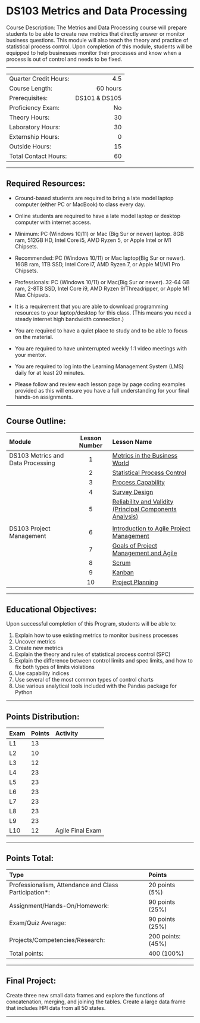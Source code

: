 # DS103 Metrics and Data Processing

Course Description: The Metrics and Data Processing course will prepare students to be able to create new metrics that directly answer or monitor business questions.  This module will also teach the theory and practice of statistical process control.  Upon completion of this module, students will be equipped to help businesses monitor their processes and know when a process is out of control and needs to be fixed.  

<hr style="border: 0; height: 1px; background-image: linear-gradient(to right, rgba(0, 0, 0, 0), rgba(0, 0, 0, 0.75), rgba(0, 0, 0, 0));"/>

|                     |    |
|:---                 |---:|
|Quarter Credit Hours:|4.5|
|Course Length:       |60 hours|
|Prerequisites:       |DS101 & DS105|
|Proficiency Exam:    |No|
|Theory Hours: 	      |30|
|Laboratory Hours:	  |30|
|Externship Hours:	  |0 |
|Outside Hours:	      |15|
|Total Contact Hours: |60|

<hr style="border: 0; height: 1px; background-image: linear-gradient(to right, rgba(0, 0, 0, 0), rgba(0, 0, 0, 0.75), rgba(0, 0, 0, 0));"/>

## Required Resources: 
- Ground-based students are required to bring a late model laptop computer (either PC or MacBook) to class every day.  

- Online students are required to have a late model laptop or desktop computer with internet access.  

- Minimum: PC (Windows 10/11) or Mac (Big Sur or newer) laptop. 8GB ram, 512GB HD, Intel Core i5,  AMD Ryzen 5, or Apple Intel or M1 Chipsets.

- Recommended: PC (Windows 10/11) or Mac laptop(Big Sur or newer). 16GB ram, 1TB SSD, Intel Core i7, AMD Ryzen 7, or Apple M1/M1 Pro Chipsets.

- Professionals: PC (Windows 10/11) or Mac(Big Sur or newer). 32-64 GB ram, 2-8TB SSD, Intel Core i9, AMD Ryzen 9/Threadripper, or Apple M1 Max Chipsets.

- It is a requirement that you are able to download programming resources to your laptop/desktop for this class. (This means you need a steady internet high bandwidth connection.)

- You are required to have a quiet place to study and to be able to focus on the material.

- You are required to have uninterrupted weekly 1:1 video meetings with your mentor.

- You are required to log into the Learning Management System (LMS) daily for at least 20 minutes.

- Please follow and review each lesson page by page coding examples provided as this will ensure you have a full understanding for your final hands-on assignments.

<hr style="border: 0; height: 1px; background-image: linear-gradient(to right, rgba(0, 0, 0, 0), rgba(0, 0, 0, 0.75), rgba(0, 0, 0, 0));"/>

## Course Outline:

|Module                 |Lesson Number|Lesson Name|
|:---                   |:---:        |:---       |
|DS103 Metrics and Data Processing  |1   | [Metrics in the Business World ](DS103-L1-Metrics-In-The-Business-World.ipynb)  |
|                       |2   | [Statistical Process Control ](DS103-L2-Statistical-Process-Control.ipynb)                |
|                       |3   | [Process Capability  ](DS103-L3-Process-Capability.ipynb)              |
|                       |4   | [Survey Design ](DS103-L4-Survey-Design.ipynb)|
|                       |5   | [Reliability and Validity (Principal Components Analysis)](DS103-L5-Reliability-and-Validity.ipynb)      |
|||
|DS103 Project Management|6   | [Introduction to Agile Project Management](DS103PM-L1-Introduction-to-Agile-Project-Management.ipynb)        | 
|                       |7   | [Goals of Project Management and Agile](DS103PM-L2-Goals-of-Project-Management-and-Agile.ipynb)       |
|                       |8   | [Scrum ](DS103PM-L3-Scrum.ipynb)   | 
|                       |9   | [Kanban ](DS103PM-L4-Kanban.ipynb)  | 
|                       |10  | [Project Planning ](DS103PM-L5-Project-Planning.ipynb)         | 

<hr style="border: 0; height: 1px; background-image: linear-gradient(to right, rgba(0, 0, 0, 0), rgba(0, 0, 0, 0.75), rgba(0, 0, 0, 0));"/>

## Educational Objectives:

Upon successful completion of this Program, students will be able to: 

1.	Explain how to use existing metrics to monitor business processes
2.	Uncover metrics
3.	Create new metrics
4.	Explain the theory and rules of statistical process control (SPC)
5.	Explain the difference between control limits and spec limits, and how to fix both types of limits violations
6.	Use capability indices
7.	Use several of the most common types of control charts
8.	Use various analytical tools included with the Pandas package for Python

<hr style="border: 0; height: 1px; background-image: linear-gradient(to right, rgba(0, 0, 0, 0), rgba(0, 0, 0, 0.75), rgba(0, 0, 0, 0));"/>

## Points Distribution:

|Exam |Points|Activity|
|:--- |:---  |:---    |	
|L1|13||
|L2|10||
|L3|12||
|L4|23||
|L5|23||
|L6|23||
|L7|23||
|L8|23||
|L9|23||
|L10|12|Agile Final Exam|

<hr style="border: 0; height: 1px; background-image: linear-gradient(to right, rgba(0, 0, 0, 0), rgba(0, 0, 0, 0.75), rgba(0, 0, 0, 0));"/>

## Points Total:

|Type  | Points  |
|:--- |:--- |	
|Professionalism, Attendance and Class Participation*: |20 points (5%)|
|Assignment/Hands-On/Homework:|90 points (25%)|
|Exam/Quiz Average: |90 points (25%) |
|Projects/Competencies/Research: | 200 points: (45%)| 
|Total points: |400 (100%)|

<hr style="border: 0; height: 1px; background-image: linear-gradient(to right, rgba(0, 0, 0, 0), rgba(0, 0, 0, 0.75), rgba(0, 0, 0, 0));"/>

## Final Project:
Create three new small data frames and explore the functions of concatenation, merging, and joining the tables.  Create a large data frame that includes HPI data from all 50 states.

<hr style="border: 0; height: 1px; background-image: linear-gradient(to right, rgba(0, 0, 0, 0), rgba(0, 0, 0, 0.75), rgba(0, 0, 0, 0));"/>









